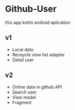 # Github-User
this app kotlin android aplication

## v1
- Local data
- Receycle view list adapter
- Detail user

## v2
- Online data in github API
- Search user
- View model
- Fragment
